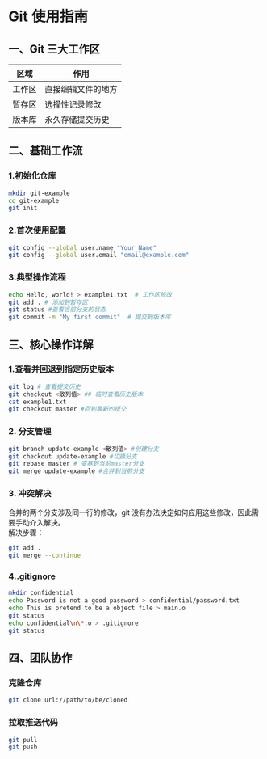 # Git 使用指南
## 一、Git 三大工作区
| 区域            | 作用           | 
|-----------------|---------------------|
| 工作区  | 直接编辑文件的地方            | 
| 暂存区  | 选择性记录修改                | 
| 版本库  | 永久存储提交历史              | 
## 二、基础工作流
### 1.初始化仓库
```bash
mkdir git-example
cd git-example
git init
```

### 2.首次使用配置
```bash
git config --global user.name "Your Name"
git config --global user.email "email@example.com"
```
### 3.典型操作流程
```bash
echo Hello, world! > example1.txt  # 工作区修改
git add . # 添加到暂存区
git status #查看当前分支的状态
git commit -m "My first commit"  # 提交到版本库
```
## 三、核心操作详解
### 1.查看并回退到指定历史版本
```bash
git log # 查看提交历史
git checkout <散列值> ## 临时查看历史版本
cat example1.txt
git checkout master #回到最新的提交
```
### 2. 分支管理 ###
```bash
git branch update-example <散列值> #创建分支
git checkout update-example #切换分支
git rebase master # 变基到当前master分支
git merge update-example #合并到当前分支
```
### 3. 冲突解决 ###
合并的两个分支涉及同一行的修改，git 没有办法决定如何应用这些修改，因此需要手动介入解决。   
解决步骤：  
```bash
git add .
git merge --continue
```
### 4..gitignore ###
```bash
mkdir confidential
echo Password is not a good password > confidential/password.txt
echo This is pretend to be a object file > main.o
git status
echo confidential\n\*.o > .gitignore
git status
```
## 四、团队协作 ##
### 克隆仓库 ###
```bash
git clone url://path/to/be/cloned
```
### 拉取推送代码 ###
```bash
git pull
git push
```
